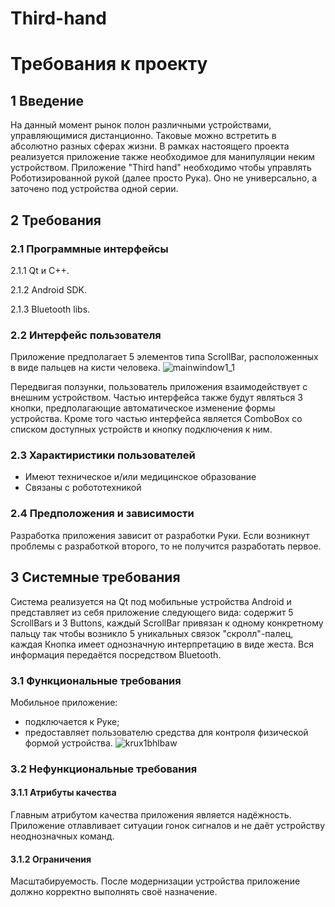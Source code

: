 # Third-hand
#   Требования к проекту
## 1 Введение
На данный момент рынок полон различными устройствами, управляющимися дистанционно. Таковые можно встретить в абсолютно разных сферах жизни. В рамках настоящего проекта реализуется приложение также необходимое для манипуляции неким устройством. Приложение "Third hand" необходимо чтобы управлять Роботизированной рукой (далее просто Рука). Оно не универсально, а заточено под устройства одной серии.
## 2 Требования
### 2.1 Программные интерфейсы

2.1.1 Qt и C++.

2.1.2 Android SDK.

2.1.3 Bluetooth libs.

### 2.2 Интерфейс пользователя
Приложение предполагает 5 элементов типа ScrollBar, расположенных в виде пальцев на кисти человека. 
![mainwindow1_1](https://user-images.githubusercontent.com/26309274/32144718-4e8dbb6c-bcce-11e7-993a-d0594d092fa7.png)

Передвигая ползунки, пользователь приложения взаимодействует с внешним устройством. Частью интерфейса также будут являться 3 кнопки, предполагающие автоматическое изменение формы устройства.
Кроме того частью интерфейса является ComboBox со списком доступных устройств и кнопку подключения к ним.

### 2.3 Характиристики пользователей
* Имеют техническое и/или медицинское образование
* Связаны с робототехникой

### 2.4 Предположения и зависимости
Разработка приложения зависит от разработки Руки. Если возникнут проблемы с разработкой второго, то не получится разработать первое.

## 3 Системные требования
Система реализуется на Qt под мобильные устройства Android и представляет из себя приложение следующего вида: содержит 5 ScrollBars и 3 Buttons, каждый ScrollBar привязан к одному конкретному пальцу так чтобы возникло 5 уникальных связок "скролл"-палец, каждая Кнопка имеет однозначную интерпретацию в виде жеста. Вся информация передаётся посредством Bluetooth.

### 3.1 Функциональные требования
Мобильное приложение:
* подключается к Руке;
* предоставляет пользователю средства для контроля физической формой устройства.
![krux1bhlbaw](https://user-images.githubusercontent.com/26309274/31946626-0248a100-b8db-11e7-8832-a7735167dfd5.jpg)

### 3.2 Нефункциональные требования
#### 3.1.1 Атрибуты качества
Главным атрибутом качества приложения является надёжность. Приложение отлавливает ситуации гонок сигналов и не даёт устройству неоднозначных команд.
#### 3.1.2 Ограничения
Масштабируемость. После модернизации устройства приложение должно корректно выполнять своё назначение.
